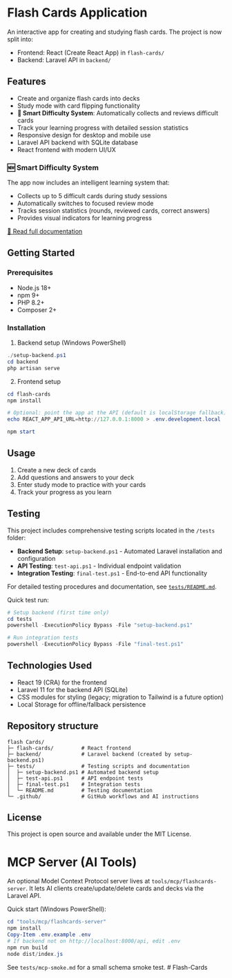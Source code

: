 # Flash Cards Application

An interactive app for creating and studying flash cards. The project is now split into:

- Frontend: React (Create React App) in `flash-cards/`
- Backend: Laravel API in `backend/`

## Features

- Create and organize flash cards into decks
- Study mode with card flipping functionality
- **🎯 Smart Difficulty System**: Automatically collects and reviews difficult cards
- Track your learning progress with detailed session statistics
- Responsive design for desktop and mobile use
- Laravel API backend with SQLite database
- React frontend with modern UI/UX

### 🆕 Smart Difficulty System
The app now includes an intelligent learning system that:
- Collects up to 5 difficult cards during study sessions
- Automatically switches to focused review mode
- Tracks session statistics (rounds, reviewed cards, correct answers)
- Provides visual indicators for learning progress

[📖 Read full documentation](./SMART_DIFFICULTY_SYSTEM.md)

## Getting Started

### Prerequisites

- Node.js 18+
- npm 9+
- PHP 8.2+
- Composer 2+

### Installation

1. Backend setup (Windows PowerShell)

```powershell
./setup-backend.ps1
cd backend
php artisan serve
```

2. Frontend setup

```powershell
cd flash-cards
npm install

# Optional: point the app at the API (default is localStorage fallback)
echo REACT_APP_API_URL=http://127.0.0.1:8000 > .env.development.local

npm start
```

## Usage

1. Create a new deck of cards
2. Add questions and answers to your deck
3. Enter study mode to practice with your cards
4. Track your progress as you learn

## Testing

This project includes comprehensive testing scripts located in the `/tests` folder:

- **Backend Setup**: `setup-backend.ps1` - Automated Laravel installation and configuration
- **API Testing**: `test-api.ps1` - Individual endpoint validation
- **Integration Testing**: `final-test.ps1` - End-to-end API functionality

For detailed testing procedures and documentation, see [`tests/README.md`](tests/README.md).

Quick test run:

```powershell
# Setup backend (first time only)
cd tests
powershell -ExecutionPolicy Bypass -File "setup-backend.ps1"

# Run integration tests
powershell -ExecutionPolicy Bypass -File "final-test.ps1"
```

## Technologies Used

- React 19 (CRA) for the frontend
- Laravel 11 for the backend API (SQLite)
- CSS modules for styling (legacy; migration to Tailwind is a future option)
- Local Storage for offline/fallback persistence

## Repository structure

```
flash Cards/
├─ flash-cards/         # React frontend
├─ backend/             # Laravel backend (created by setup-backend.ps1)
├─ tests/               # Testing scripts and documentation
│  ├─ setup-backend.ps1 # Automated backend setup
│  ├─ test-api.ps1      # API endpoint tests
│  ├─ final-test.ps1    # Integration tests
│  └─ README.md         # Testing documentation
└─ .github/             # GitHub workflows and AI instructions
```

## License

This project is open source and available under the MIT License.
# MCP Server (AI Tools)

An optional Model Context Protocol server lives at `tools/mcp/flashcards-server`. It lets AI clients create/update/delete cards and decks via the Laravel API.

Quick start (Windows PowerShell):

```powershell
cd "tools/mcp/flashcards-server"
npm install
Copy-Item .env.example .env
# If backend not on http://localhost:8000/api, edit .env
npm run build
node dist/index.js
```

See `tests/mcp-smoke.md` for a small schema smoke test.
#   F l a s h - C a r d s 
 
 
